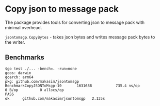 # Copy json to message pack 

The package provides tools for converting json to message pack with minimal overhead.

`jsontomsgp.CopyBytes` - takes json bytes and writes message pack bytes to the writer.

## Benchmarks

```
$go test ./... -bench=. -run=none
goos: darwin
goarch: arm64
pkg: github.com/makasim/jsontomsgp
BenchmarkCopyJSONToMsgp-10    	 1631688	       735.4 ns/op	       0 B/op	       0 allocs/op
PASS
ok  	github.com/makasim/jsontomsgp	2.135s
```


